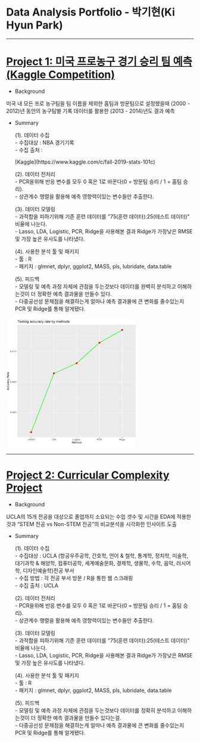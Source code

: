 # Data Analysis Portfolio - 박기현(Ki Hyun Park) 
***
# [Project 1: 미국 프로농구 경기 승리 팀 예측(Kaggle Competition)](https://github.com/Ki-Hyun-Park/Kaggle_Competition)

- Background
 <p>미국 내 모든 프로 농구팀을 팀 이름을 제외한 홈팀과 방문팀으로 설정했을때 (2000 - 2012)년 동안의 농구팀별 기록 데이터를 활용한 (2013 - 2014)년도 결과 예측</p>
 
- Summary
     <p>(1). 데이터 수집 <br/>
     - 수집대상 : NBA 경기기록 <br/>
     - 수집 출처 : <p>[Kaggle](https://www.kaggle.com/c/fall-2019-stats-101c) </p>

     <p>(2). 데이터 전처리 <br/>
     - PCR을위해 반응 변수를 모두 0 혹은 1로 바꾼다(0 = 방문팀 승리 / 1 = 홈팀 승리). <br/>
     - 상관계수 행렬을 활용해 예측 영향력이있는 변수들만 추출한다. </p>

     <p>(3). 데이터 모델링 <br/>
     - 과적합을 피하기위해 기존 훈련 데이터를 "75(훈련 데이터):25(테스트 데이터)" 비율에 나눈다. <br/>
     - Lasso, LDA, Logistic, PCR, Ridge을 사용해본 결과 Ridge가 가장낮은 RMSE 및 가장 높은 유사도를 나타냈다. </p>
 
     <p>(4). 사용한 분석 툴 및 패키지 <br/>
     - 툴 : R <br/>
     - 패키지 : glmnet, dplyr, ggplot2, MASS, pls, lubridate, data.table </p>
     
     <p>(5). 피드백 <br/>
     - 모델링 및 예측 과정 자체에 관점을 두는것보다 데이터를 완벽히 분석하고 이해하는것이 더 정확한 예측 결과물을 만들수 있다. <br/>
     - 다중공선성 문제점을 해결하는게 얼마나 예측 결과물에 큰 변화를 줄수있는지 PCR 및 Ridge를 통해 알게됐다. </p>
     
<img src="images/pred_accu.png" width="350" height="350" >
 
***

# [Project 2: Curricular Complexity Project](https://github.com/Ki-Hyun-Park/Curricular_Complexity_Project)

- Background

 <p>UCLA의 15개 전공을 대상으로 졸업까지 소요되는 수업 갯수 및 시간을 EDA에 적용한것과 “STEM 전공 vs Non-STEM 전공”의 비교분석을 시각화한 인사이트 도출</p>
 
- Summary
     <p>(1). 데이터 수집 <br/>
     - 수집대상 : UCLA (항공우주공학, 간호학, 언어 & 철학, 통계학, 정치학, 미술학, 대기과학 & 해양학, 컴퓨터공학, 세계예술문화, 경제학, 생물학, 수학, 음악, 러시어학, 디자인예술학)전공 부서 <br/>
     - 수집 방법 : 각 전공 부서 방문 / R을 통한 웹 스크래핑 <br/>
     - 수집 출처 : UCLA </p>

     <p>(2). 데이터 전처리 <br/>
     - PCR을위해 반응 변수를 모두 0 혹은 1로 바꾼다(0 = 방문팀 승리 / 1 = 홈팀 승리). <br/>
     - 상관계수 행렬을 활용해 예측 영향력이있는 변수들만 추출한다. </p>

     <p>(3). 데이터 모델링 <br/>
     - 과적합을 피하기위해 기존 훈련 데이터를 "75(훈련 데이터):25(테스트 데이터)" 비율에 나눈다. <br/>
     - Lasso, LDA, Logistic, PCR, Ridge을 사용해본 결과 Ridge가 가장낮은 RMSE 및 가장 높은 유사도를 나타냈다. </p>
 
     <p>(4). 사용한 분석 툴 및 패키지 <br/>
     - 툴 : R <br/>
     - 패키지 : glmnet, dplyr, ggplot2, MASS, pls, lubridate, data.table </p>
     
     <p>(5). 피드백 <br/>
     - 모델링 및 예측 과정 자체에 관점을 두는것보다 데이터를 정확히 분석하고 이해하는것이 더 정확한 예측 결과물을 만들수 있다는걸. <br/>
     - 다중공선성 문제점을 해결하는게 얼마나 예측 결과물에 큰 변화를 줄수있는지 PCR 및 Ridge를 통해 알게됐다. </p>

 










